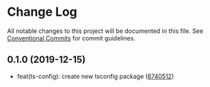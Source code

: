 # Change Log

All notable changes to this project will be documented in this file.
See [Conventional Commits](https://conventionalcommits.org) for commit guidelines.

## 0.1.0 (2019-12-15)

* feat(ts-config): create new tsconfig package ([6740512](https://github.com/Astolat/main/commit/6740512))
